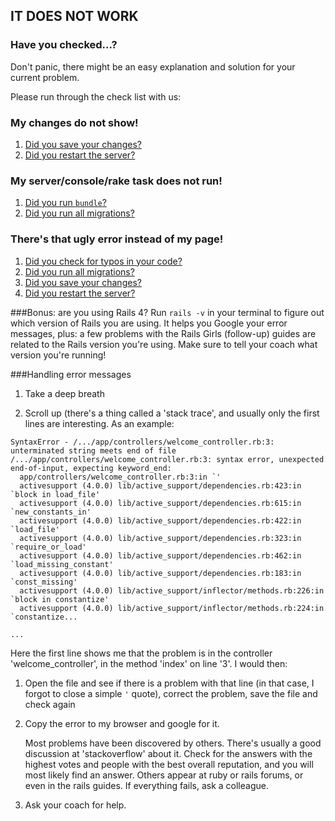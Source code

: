 ## IT DOES NOT WORK

### Have you checked...?

Don't panic, there might be an easy explanation and solution for your current problem.

Please run through the check list with us:

### My changes do not show!

1. [Did you save your changes?](cheatsheet/changes.md#did-you-save-your-changes)
2. [Did you restart the server?](cheatsheet/changes.md#did-you-restart-the-server)

### My server/console/rake task does not run!

1. [Did you run ``bundle``?](cheatsheet/bundler.md#did-you-run-bundle)
2. [Did you run all migrations?](cheatsheet/bundler.md#did-you-run-all-migrations)

### There's that ugly error instead of my page!

1. [Did you check for typos in your code?](error.md#did-you-check-for-typos-in-your-code)
2. [Did you run all migrations?](cheatsheet/bundler.md#did-you-run-all-migrations)
3. [Did you save your changes?](cheatsheet/changes.md#did-you-save-your-changes)
4. [Did you restart the server?](cheatsheet/changes.md#did-you-restart-the-server)



###Bonus: are you using Rails 4?
Run ```rails -v``` in your terminal to figure out which version of Rails you are using. It helps you Google your error messages, plus: a few problems with the Rails Girls (follow-up) guides are related to the Rails version you're using. Make sure to tell your coach what version you're running!

###Handling error messages

1. Take a deep breath

2. Scroll up (there's a thing called a 'stack trace', and usually only the first lines are interesting. As an example:

```
SyntaxError - /.../app/controllers/welcome_controller.rb:3: unterminated string meets end of file
/.../app/controllers/welcome_controller.rb:3: syntax error, unexpected end-of-input, expecting keyword_end:
  app/controllers/welcome_controller.rb:3:in `'
  activesupport (4.0.0) lib/active_support/dependencies.rb:423:in `block in load_file'
  activesupport (4.0.0) lib/active_support/dependencies.rb:615:in `new_constants_in'
  activesupport (4.0.0) lib/active_support/dependencies.rb:422:in `load_file'
  activesupport (4.0.0) lib/active_support/dependencies.rb:323:in `require_or_load'
  activesupport (4.0.0) lib/active_support/dependencies.rb:462:in `load_missing_constant'
  activesupport (4.0.0) lib/active_support/dependencies.rb:183:in `const_missing'
  activesupport (4.0.0) lib/active_support/inflector/methods.rb:226:in `block in constantize'
  activesupport (4.0.0) lib/active_support/inflector/methods.rb:224:in `constantize...

...
```

Here the first line shows me that the problem is in the controller 'welcome_controller', in the method 'index' on line
'3'. I would then:

   1. Open the file and see if there is a problem with that line (in that case, I forgot to close a simple ``'`` quote),
      correct the problem, save the file and check again

   2. Copy the error to my browser and google for it.

      Most problems have been discovered by others. There's usually a good discussion at 'stackoverflow' about it. Check
      for the answers with the highest votes and people with the best overall reputation, and you will most likely find
      an answer. Others appear at ruby or rails forums, or even in the rails guides. If everything fails, ask a colleague.

   3. Ask your coach for help.
